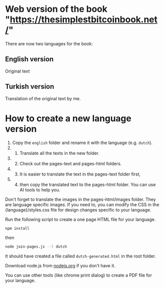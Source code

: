 # Web version of the book "https://thesimplestbitcoinbook.net/"

There are now two languages for the book:

## English version

Original text

## Turkish version

Translation of the original text by me.

# How to create a new language version

1. Copy the `english` folder and rename it with the language (e.g. `dutch`).
2. 1. Translate all the texts in the new folder.
2. 2. Check out the pages-text and pages-html folders. 
2. 3. It is easier to translate the text in the pages-text folder first, 
2. 4. then copy the translated text to the pages-html folder. You can use AI tools to help you.

Don't forget to translate the images in the pages-html/images folder. They are language specific images.
If you need to, you can modify the CSS in the {language}/styles.css file for design changes specific to your language.

Run the following script to create a one page HTML file for your language.

```bash
npm install
```

then

```bash
node join-pages.js --l dutch
```

It should have created a file called `dutch-generated.html` in the root folder.

Download node.js from [nodejs.org](https://nodejs.org/) if you don't have it.

You can use other tools (like chrome print dialog) to create a PDF file for your language.
